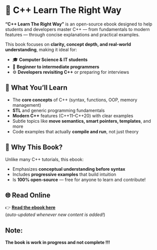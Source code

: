 # 📘 C++ Learn The Right Way

**“C++ Learn The Right Way”** is an open-source ebook designed to help students and developers master C++ — from fundamentals to modern features — through concise explanations and practical examples.

This book focuses on **clarity, concept depth, and real-world understanding**, making it ideal for:
- 🎓 **Computer Science & IT students**
- 💼 **Beginner to intermediate programmers**
- ⚙️ **Developers revisiting C++** or preparing for interviews

## 🚀 What You’ll Learn
- The **core concepts** of C++ (syntax, functions, OOP, memory management)
- **STL** and generic programming fundamentals  
- **Modern C++** features (C++11–C++20) with clear examples  
- Subtle topics like **move semantics, smart pointers, templates**, and more  
- Code examples that actually **compile and run**, not just theory  

## 🧠 Why This Book?
Unlike many C++ tutorials, this ebook:
- Emphasizes **conceptual understanding before syntax**
- Includes **progressive examples** that build intuition
- Is **100% open-source** — free for anyone to learn and contribute!

## 🌐 Read Online
👉 [**Read the ebook here**](https://sagardesd.github.io/Cpp_Learn_The_Right_Way/)  
(*auto-updated whenever new content is added!*)

## Note:
**The book is work in progress and not complete !!!**
